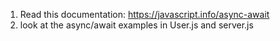1. Read this documentation: https://javascript.info/async-await
2. look at the async/await examples in User.js and server.js
